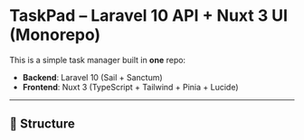 # TaskPad – Laravel 10 API + Nuxt 3 UI (Monorepo)

This is a simple task manager built in **one** repo:
- **Backend**: Laravel 10 (Sail + Sanctum)
- **Frontend**: Nuxt 3 (TypeScript + Tailwind + Pinia + Lucide)

---

## 🧱 Structure